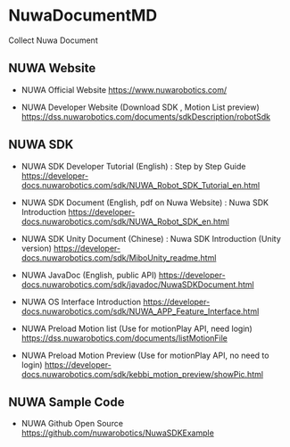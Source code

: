 # NuwaDocumentMD
Collect Nuwa Document

## NUWA Website

* NUWA Official Website
https://www.nuwarobotics.com/

* NUWA Developer Website (Download SDK , Motion List preview)
https://dss.nuwarobotics.com/documents/sdkDescription/robotSdk


## NUWA SDK 

* NUWA SDK Developer Tutorial (English) : Step by Step Guide
https://developer-docs.nuwarobotics.com/sdk/NUWA_Robot_SDK_Tutorial_en.html

* NUWA SDK Document (English, pdf on Nuwa Website) : Nuwa SDK Introduction
https://developer-docs.nuwarobotics.com/sdk/NUWA_Robot_SDK_en.html

* NUWA SDK Unity Document (Chinese) : Nuwa SDK Introduction (Unity version)
https://developer-docs.nuwarobotics.com/sdk/MiboUnity_readme.html

* NUWA JavaDoc (English, public API)
https://developer-docs.nuwarobotics.com/sdk/javadoc/NuwaSDKDocument.html

* NUWA OS Interface Introduction
https://developer-docs.nuwarobotics.com/sdk/NUWA_APP_Feature_Interface.html

* NUWA Preload Motion list (Use for motionPlay API, need login)
https://dss.nuwarobotics.com/documents/listMotionFile

* NUWA Preload Motion Preview (Use for motionPlay API, no need to login)
https://developer-docs.nuwarobotics.com/sdk/kebbi_motion_preview/showPic.html


## NUWA Sample Code

* NUWA Github Open Source
https://github.com/nuwarobotics/NuwaSDKExample

